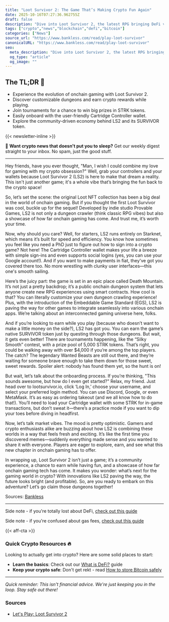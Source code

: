```yaml
---
title: "Loot Survivor 2: The Game That’s Making Crypto Fun Again"
date: 2025-10-16T07:27:36.962755Z
draft: false
description: "Dive into Loot Survivor 2, the latest RPG bringing DeFi vibes to gaming. Explore dungeons, earn rewards, and level up your crypto game!"
tags: ["crypto","news","blockchain","defi","bitcoin"]
categories: ["News"]
source_url: "https://www.bankless.com/read/play-loot-survivor"
canonicalURL: "https://www.bankless.com/read/play-loot-survivor"
seo:
  meta_description: "Dive into Loot Survivor 2, the latest RPG bringing DeFi vibes to gaming. Explore dungeons, earn rewards, and level up your crypto game!"
  og_type: "article"
  og_image: ""
---
```


## The TL;DR 📝

- Experience the evolution of onchain gaming with Loot Survivor 2.
- Discover customizable dungeons and earn crypto rewards while playing.
- Join tournaments for a chance to win big prizes in STRK tokens.
- Easily onboard with the user-friendly Cartridge Controller wallet.
- Explore the community-driven economy behind LS2 and its SURVIVOR token.

{{< newsletter-inline >}}

📧 **Want crypto news that doesn't put you to sleep?** Get our weekly digest straight to your inbox. No spam, just the good stuff.

---

Hey friends, have you ever thought, "Man, I wish I could combine my love for gaming with my crypto obsession?" Well, grab your controllers and your wallets because Loot Survivor 2 (LS2) is here to make that dream a reality. This isn't just another game; it's a whole vibe that’s bringing the fun back to the crypto space!

So, let’s set the scene: the original Loot NFT collection has been a big deal in the world of onchain gaming. But if you thought the first Loot Survivor was cool, buckle up for the sequel! Developed by indie studio Provable Games, LS2 is not only a dungeon crawler (think classic RPG vibes) but also a showcase of how far onchain gaming has come. And trust me, it’s worth your time.

Now, why should you care? Well, for starters, LS2 runs entirely on Starknet, which means it’s built for speed and efficiency. You know how sometimes you feel like you need a PhD just to figure out how to sign into a crypto game? Not here! The Cartridge Controller wallet makes your life a breeze with simple sign-ins and even supports social logins (yes, you can use your Google account!). And if you want to make payments in fiat, they've got you covered there too. No more wrestling with clunky user interfaces—this one's smooth sailing.

Here’s the juicy part: the game is set in an epic place called Death Mountain. It’s not just a pretty backdrop; it’s a public onchain dungeon system that lets anyone create new RPG experiences using smart contracts. How cool is that? You can literally customize your own dungeon crawling experience! Plus, with the introduction of the Embeddable Game Standard (EGS), LS2 is paving the way for other games to integrate seamlessly into various onchain apps. We’re talking about an interconnected gaming universe here, folks.

And if you’re looking to earn while you play (because who doesn’t want to make a little money on the side?), LS2 has got you. You can earn the game’s native SURVIVOR token just by questing through those dungeons. But wait, it gets even better! There are tournaments happening, like the “Silky Smooth” contest, with a prize pool of 5,000 STRK tokens. That’s right, you could be walking away with over $4,000 if you’re among the top players. The catch? The legendary Wanted Beasts are still out there, and they’re waiting for someone brave enough to take them down for those sweet, sweet rewards. Spoiler alert: nobody has found them yet, so the hunt is on!

But wait, let’s talk about the onboarding process. If you’re thinking, "This sounds awesome, but how do I even get started?" Relax, my friend. Just head over to lootsurvivor.io, click ‘Log In,’ choose your username, and select your preferred login method. You can use Discord, Google, or even MetaMask. It’s as easy as ordering takeout (and we all know how to do that!). You’ll need to load your Cartridge wallet with some STRK for in-game transactions, but don’t sweat it—there’s a practice mode if you want to dip your toes before diving in headfirst.

Now, let’s talk market vibes. The mood is pretty optimistic. Gamers and crypto enthusiasts alike are buzzing about how LS2 is combining these worlds in a way that feels fresh and exciting. It’s like the first time you discovered memes—suddenly everything made sense and you wanted to share it with everyone. Players are eager to explore, earn, and see what this new chapter in onchain gaming has to offer.

In wrapping up, Loot Survivor 2 isn’t just a game; it’s a community experience, a chance to earn while having fun, and a showcase of how far onchain gaming tech has come. It makes you wonder: what’s next for the gaming world in crypto? With innovations like LS2 paving the way, the future looks bright (and profitable). So, are you ready to embark on this adventure? Let’s go claim those dungeons together!

Sources: [Bankless](https://www.bankless.com/read/play-loot-survivor)

---

Side note - if you're totally lost about DeFi, [check out this guide](/pages/what-is-defi/)

Side note - if you're confused about gas fees, [check out this guide](/pages/ethereum-gas-fees-guide/)

{{< aff-cta >}}

### Quick Crypto Resources 🔥

Looking to actually get into crypto? Here are some solid places to start:
- **Learn the basics**: Check out our [What is DeFi?](/pages/what-is-defi/) guide
- **Keep your crypto safe**: Don't get rekt - read [How to store Bitcoin safely](/pages/how-to-store-bitcoin-safely/)


---

_Quick reminder: This isn't financial advice. We're just keeping you in the loop. Stay safe out there!_

### Sources
- [Let's Play: Loot Survivor 2](https://www.bankless.com/read/play-loot-survivor)

